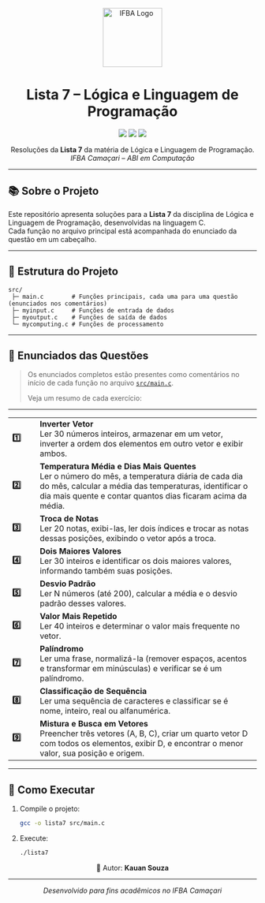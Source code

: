 <p align="center">
  <img src="https://iili.io/K2bRoqF.md.png" alt="IFBA Logo" height="120"/>
</p>

<h1 align="center">
  Lista 7 – Lógica e Linguagem de Programação
</h1>
<p align="center">
  <img src="https://img.shields.io/badge/IFBA-Camaçari-2ecc71?style=flat-square&logo=googleclassroom&logoColor=white"/>
  <img src="https://img.shields.io/badge/Disciplina-Lógica%20e%20Linguagem%20de%20Programa%C3%A7%C3%A3o-f39c12?style=flat-square"/>
  <img src="https://img.shields.io/badge/Status-Conclu%C3%ADdo-27ae60?style=flat-square"/>
</p>

<p align="center">
  Resoluções da <strong>Lista 7</strong> da matéria de Lógica e Linguagem de Programação.<br>
  <em>IFBA Camaçari – ABI em Computação</em>
</p>

---

## 📚 Sobre o Projeto

Este repositório apresenta soluções para a **Lista 7** da disciplina de Lógica e Linguagem de Programação, desenvolvidas na linguagem C.  
Cada função no arquivo principal está acompanhada do enunciado da questão em um cabeçalho.

---

## 📂 Estrutura do Projeto

```
src/
 ├─ main.c        # Funções principais, cada uma para uma questão (enunciados nos comentários)
 ├─ myinput.c     # Funções de entrada de dados
 ├─ myoutput.c    # Funções de saída de dados
 └─ mycomputing.c # Funções de processamento
```

---

## 📝 Enunciados das Questões

> Os enunciados completos estão presentes como comentários no início de cada função no arquivo [`src/main.c`](https://github.com/kaudotdev/lista-7-LLP/blob/main/src/main.c).
>
> Veja um resumo de cada exercício:

---

<div align="center">

<table>
  <tr>
    <td width="40"><b>1️⃣</b></td>
    <td><b>Inverter Vetor</b><br>
      Ler 30 números inteiros, armazenar em um vetor, inverter a ordem dos elementos em outro vetor e exibir ambos.
    </td>
  </tr>
  <tr>
    <td><b>2️⃣</b></td>
    <td><b>Temperatura Média e Dias Mais Quentes</b><br>
      Ler o número do mês, a temperatura diária de cada dia do mês, calcular a média das temperaturas, identificar o dia mais quente e contar quantos dias ficaram acima da média.
    </td>
  </tr>
  <tr>
    <td><b>3️⃣</b></td>
    <td><b>Troca de Notas</b><br>
      Ler 20 notas, exibi-las, ler dois índices e trocar as notas dessas posições, exibindo o vetor após a troca.
    </td>
  </tr>
  <tr>
    <td><b>4️⃣</b></td>
    <td><b>Dois Maiores Valores</b><br>
      Ler 30 inteiros e identificar os dois maiores valores, informando também suas posições.
    </td>
  </tr>
  <tr>
    <td><b>5️⃣</b></td>
    <td><b>Desvio Padrão</b><br>
      Ler N números (até 200), calcular a média e o desvio padrão desses valores.
    </td>
  </tr>
  <tr>
    <td><b>6️⃣</b></td>
    <td><b>Valor Mais Repetido</b><br>
      Ler 40 inteiros e determinar o valor mais frequente no vetor.
    </td>
  </tr>
  <tr>
    <td><b>7️⃣</b></td>
    <td><b>Palíndromo</b><br>
      Ler uma frase, normalizá-la (remover espaços, acentos e transformar em minúsculas) e verificar se é um palíndromo.
    </td>
  </tr>
  <tr>
    <td><b>8️⃣</b></td>
    <td><b>Classificação de Sequência</b><br>
      Ler uma sequência de caracteres e classificar se é nome, inteiro, real ou alfanumérica.
    </td>
  </tr>
  <tr>
    <td><b>9️⃣</b></td>
    <td><b>Mistura e Busca em Vetores</b><br>
      Preencher três vetores (A, B, C), criar um quarto vetor D com todos os elementos, exibir D, e encontrar o menor valor, sua posição e origem.
    </td>
  </tr>
</table>

</div>

---

## 🚀 Como Executar

1. Compile o projeto:
   ```bash
   gcc -o lista7 src/main.c
   ```
2. Execute:
   ```bash
   ./lista7
   ```

<p align="center">
  👤 Autor:  <b>Kauan Souza</b>
</p>

---

<p align="center"><i>Desenvolvido para fins acadêmicos no IFBA Camaçari</i></p>
